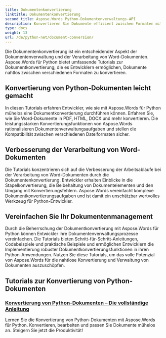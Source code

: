 ```yaml
---
title: Dokumentenkonvertierung
linktitle: Dokumentenkonvertierung
second_title: Aspose.Words Python-Dokumentenverwaltungs-API
description: Konvertieren Sie Dokumente effizient zwischen Formaten mit Aspose.Words für Python. Optimieren Sie die Verarbeitung von Word-Dokumenten und vereinfachen Sie Ihre Dokumentenverwaltungsaufgaben.
type: docs
weight: 13
url: /de/python-net/document-conversion/
---
```


Die Dokumentenkonvertierung ist ein entscheidender Aspekt der Dokumentenverwaltung und der Verarbeitung von Word-Dokumenten. Aspose.Words für Python bietet umfassende Tutorials zur Dokumentkonvertierung, die es Entwicklern ermöglichen, Dokumente nahtlos zwischen verschiedenen Formaten zu konvertieren.

## Konvertierung von Python-Dokumenten leicht gemacht

In diesen Tutorials erfahren Entwickler, wie sie mit Aspose.Words für Python mühelos eine Dokumentkonvertierung durchführen können. Erfahren Sie, wie Sie Word-Dokumente in PDF, HTML, DOCX und mehr konvertieren. Die leistungsstarken Konvertierungsfunktionen von Aspose.Words rationalisieren Dokumentenverwaltungsaufgaben und stellen die Kompatibilität zwischen verschiedenen Dateiformaten sicher.

## Verbesserung der Verarbeitung von Word-Dokumenten

Die Tutorials konzentrieren sich auf die Verbesserung der Arbeitsabläufe bei der Verarbeitung von Word-Dokumenten durch die Dokumentenkonvertierung. Entwickler erhalten Einblicke in die Stapelkonvertierung, die Beibehaltung von Dokumentelementen und den Umgang mit Konvertierungsfehlern. Aspose.Words vereinfacht komplexe Dokumentkonvertierungsaufgaben und ist damit ein unschätzbar wertvolles Werkzeug für Python-Entwickler.

## Vereinfachen Sie Ihr Dokumentenmanagement

Durch die Beherrschung der Dokumentkonvertierung mit Aspose.Words für Python können Entwickler ihre Dokumentenverwaltungsprozesse vereinfachen. Die Tutorials bieten Schritt-für-Schritt-Anleitungen, Codebeispiele und praktische Beispiele und ermöglichen Entwicklern die Implementierung robuster Dokumentkonvertierungsfunktionen in ihren Python-Anwendungen. Nutzen Sie diese Tutorials, um das volle Potenzial von Aspose.Words für die nahtlose Konvertierung und Verwaltung von Dokumenten auszuschöpfen.

## Tutorials zur Konvertierung von Python-Dokumenten
### [Konvertierung von Python-Dokumenten – Die vollständige Anleitung](./python-document-conversion/)
Lernen Sie die Konvertierung von Python-Dokumenten mit Aspose.Words für Python. Konvertieren, bearbeiten und passen Sie Dokumente mühelos an. Steigern Sie jetzt die Produktivität!